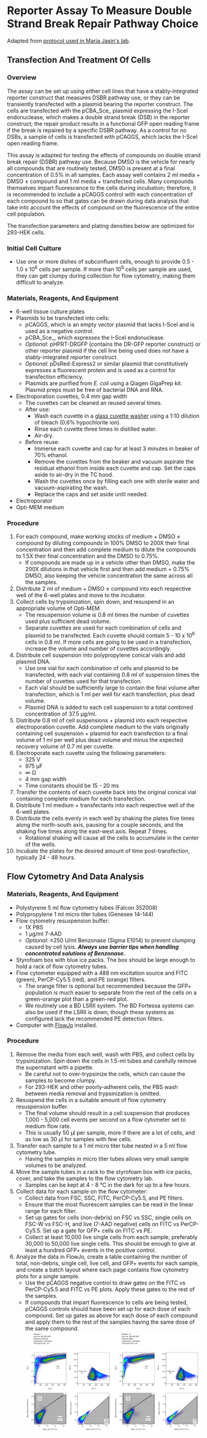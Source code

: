 # Reporter Assay To Measure Double Strand Break Repair Pathway Choice
Adapted from [protocol used in Maria Jasin's lab](https://www.ncbi.nlm.nih.gov/pmc/articles/PMC4036680/).

## Transfection And Treatment Of Cells
### Overview
The assay can be set up using either cell lines that have a stably-integrated reporter construct that measures DSBR pathway use, or they can be transiently transfected with a plasmid bearing the reporter construct. The cells are transfected with the pCBA_Sce_ plasmid expressing the I-SceI endonuclease, which makes a double strand break (DSB) in the reporter construct; the repair product results in a functional GFP open reading frame if the break is repaired by a specific DSBR pathway. As a control for no DSBs, a sample of cells is transfected with pCAGGS, which lacks the I-SceI open reading frame.

This assay is adapted for testing the effects of compounds on double strand break repair (DSBR) pathway use. Because DMSO is the vehicle for nearly all compounds that are routinely tested, DMSO is present at a final concentration of 0.5% in all samples. Each assay well contains 2 ml media + DMSO ± compound and 1 ml media + transfected cells. Many compounds themselves impart fluorescence to the cells during incubation; therefore, it is recommended to include a pCAGGS control with each concentration of each compound to so that gates can be drawn during data analysis that take into account the effects of compound on the fluorescence of the entire cell population.

The transfection parameters and plating densities below are optimized for 293-HEK cells.

### Initial Cell Culture
- Use one or more dishes of subconfluent cells, enough to provide 0.5 - 1.0 x 10<sup>6</sup> cells per sample. If more than 10<sup>6</sup> cells per sample are used, they can get clumpy during collection for flow cytometry, making them difficult to analyze.

### Materials, Reagents, And Equipment
- 6-well tissue culture plates
- Plasmids to be transfected into cells:
	- pCAGGS, which is an empty vector plasmid that lacks I-SceI and is used as a negative control.
	- pCBA_Sce_, which expresses the I-SceI endonuclease.
	- _Optional_: pHPRT-DRGFP (contains the DR-GFP reporter construct) or other reporter plasmid if the cell line being used does not have a stably-integrated reporter construct.
	- _Optional_: pDsRed-Express2 or similar plasmid that constitutively expresses a fluorescent protein and is used as a control for transfection efficiency.
	- Plasmids are purified from _E. coli_ using a Qiagen GigaPrep kit. Plasmid preps must be free of bacterial DNA and RNA.
- Electroporation cuvettes, 0.4 mm gap width
	- The cuvettes can be cleaned an reused several times.
	- After use:
		- Wash each cuvette in a [glass cuvette washer](https://www.sigmaaldrich.com/catalog/product/aldrich/z202711) using a 1:10 dilution of bleach (0.6% hypochlorite ion).
		- Rinse each cuvette three times in distilled water.
		- Air-dry.
	- Before reuse:
		- Immerse each cuvette and cap for at least 3 minutes in beaker of 70% ethanol.
		- Remove the cuvettes from the beaker and vacuum aspirate the residual ethanol from inside each cuvette and cap. Set the caps aside to air-dry in the TC hood.
		- Wash the cuvettes once by filling each one with sterile water and vacuum-aspirating the wash.
		- Replace the caps and set aside until needed.
- Electroporator
- Opti-MEM medium

### Procedure
1. For each compound, make working stocks of medium + DMSO ± compound by diluting compounds in 100% DMSO to 200X their final concentration and then add complete medium to dilute the compounds to 1.5X their final concentration and the DMSO to 0.75%.
	- If compounds are made up in a vehicle other than DMSO, make the 200X dilutions in that vehicle first and then add medium + 0.75% DMSO, also keeping the vehicle concentration the same across all the samples.
1. Distribute 2 ml of medium + DMSO ± compound into each respective well of the 6-well plates and move to the incubator.
1. Collect cells by trypsinization, spin down, and resuspend in an appropriate volume of Opti-MEM.
	- The resuspension volume is 0.8 ml times the number of cuvettes used plus sufficient dead volume.
	- Separate cuvettes are used for each combination of cells and plasmid to be transfected. Each cuvette should contain 5 - 10 x 10<sup>6</sup> cells in 0.8 ml. If more cells are going to be used in a transfection, increase the volume and number of cuvettes accordingly.
1. Distribute cell suspension into polypropylene conical vials and add plasmid DNA.
	- Use one vial for each combination of cells and plasmid to be transfected, with each vial containing 0.8 ml of suspension times the number of cuvettes used for that transfection.
	- Each vial should be sufficiently large to contain the final volume after transfection, which is 1 ml per well for each transfection, plus dead volume.
	- Plasmid DNA is added to each cell suspension to a total combined concentration of 37.5 μg/ml.
1. Distribute 0.8 ml of cell suspensions + plasmid into each respective electroporation cuvette. Add complete medium to the vials originally containing cell suspension + plasmid for each transfection to a final volume of 1 ml per well plus dead volume and minus the expected recovery volume of 0.7 ml per cuvette.
1. Electroporate each cuvette using the following parameters:
	- 325 V
	- 975 μF
	- ∞ Ω
	- 4 mm gap width
	- Time constants should be 15 - 20 ms
1. Transfer the contents of each cuvette back into the original conical vial containing complete medium for each transfection.
1. Distribute 1 ml medium + transfectants into each respective well of the 6-well plates.
1. Distribute the cells evenly in each well by shaking the plates five times along the north-south axis, pausing for a couple seconds, and the shaking five times along the east-west axis. Repeat 7 times.
	- Rotational shaking will cause all the cells to accumulate in the center of the wells.
1. Incubate the plates for the desired amount of time post-transfection, typically 24 - 48 hours.

## Flow Cytometry And Data Analysis
### Materials, Reagents, And Equipment
- Polystyrene 5 ml flow cytometry tubes (Falcon 352008)
- Polypropylene 1 ml micro titer tubes (Genesee 14-144)
- Flow cytometry resuspension buffer:
	- 1X PBS
	- 1 μg/ml 7-AAD
	- _Optional_: ≥250 U/ml Benzonase (Sigma E1014) to prevent clumping caused by cell lysis. **_Always use barrier tips when handling concentrated solutions of Benzonase._**
- Styrofoam box with blue ice packs. The box should be large enough to hold a rack of flow cytometry tubes.
- Flow cytometer equipped with a 488 nm excitation source and FITC (green), PerCP-Cy5.5 (red), and PE (orange) filters.
	- The orange filter is optional but recommended because the GFP+ population is much easier to separate from the rest of the cells on a green-orange plot than a green-red plot.
	- We routinely use a BD LSRII system. The BD Fortessa systems can also be used if the LSRII is down, though these systems as configured lack the recommended PE detection filters.
- Computer with [FlowJo](https://www.flowjo.com/) installed.

### Procedure
1. Remove the media from each well, wash with PBS, and collect cells by trypsinization. Spin down the cells in 1.5-ml tubes and carefully remove the supernatant with a pipette.
	- Be careful not to over-trypsinize the cells, which can cause the samples to become clumpy.
	- For 293-HEK and other poorly-adherent cells, the PBS wash between media removal and trypsinization is omitted.
1. Resuspend the cells in a suitable amount of flow cytometry resuspension buffer.
	- The final volume should result in a cell suspension that produces 1,000 - 5,000 cell events per second on a flow cytometer set to medium flow rate.
	- This is usually 50 μl per sample, more if there are a lot of cells, and as low as 30 μl for samples with few cells.
1. Transfer each sample to a 1 ml micro titer tube nested in a 5 ml flow cytometry tube.
	- Having the samples in micro titer tubes allows very small sample volumes to be analyzed.
1. Move the sample tubes in a rack to the styrofoam box with ice packs, cover, and take the samples to the flow cytometry lab.
	- Samples can be kept at 4 - 8 °C in the dark for up to a few hours.
1. Collect data for each sample on the flow cytometer:
	- Collect data from FSC, SSC, FITC, PerCP-Cy5.5, and PE filters.
	- Ensure that the most fluorescent samples can be read in the linear range for each filter.
	- Set up gates for cells (non-debris) on FSC vs SSC, single cells on FSC-W vs FSC-H, and live (7-AAD negative) cells on FITC vs PerCP-Cy5.5. Set up a gate for GFP+ cells on FITC vs PE.
	- Collect at least 10,000 live single cells from each sample, preferably 30,000 to 50,000 live single cells. This should be enough to give at least a hundred GFP+ events in the positive control.
1. Analyze the data in FlowJo, create a table containing the number of total, non-debris, single cell, live cell, and GFP+ events for each sample, and create a batch layout where each page contains flow cytometry plots for a single sample.
	- Use the pCAGGS negative control to draw gates on the FITC vs PerCP-Cy5.5 and FITC vs PE plots. Apply these gates to the rest of the samples.
	- If compounds that impart fluorescence to cells are being tested, pCAGGS controls should have been set up for each dose of each compound. Set up gates as above for each dose of each compound and apply them to the rest of the samples having the same dose of the same compound.
![FACS Gating Example](https://github.com/bbudke/BB_Lab_Protocols/blob/master/Images/FACS_Gating_Example.png)